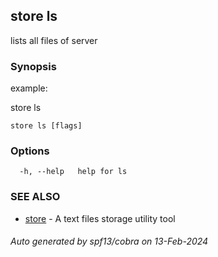 ## store ls

lists all files of server

### Synopsis


example:
	
store ls


```
store ls [flags]
```

### Options

```
  -h, --help   help for ls
```

### SEE ALSO

* [store](store.md)	 - A text files storage utility tool

###### Auto generated by spf13/cobra on 13-Feb-2024
